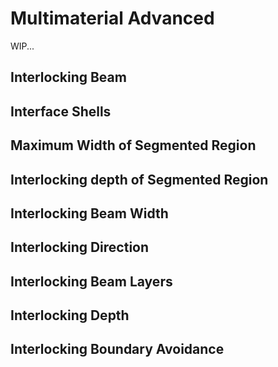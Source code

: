 # Multimaterial Advanced

WIP...

## Interlocking Beam

## Interface Shells

## Maximum Width of Segmented Region

## Interlocking depth of Segmented Region

## Interlocking Beam Width

## Interlocking Direction

## Interlocking Beam Layers

## Interlocking Depth

## Interlocking Boundary Avoidance

